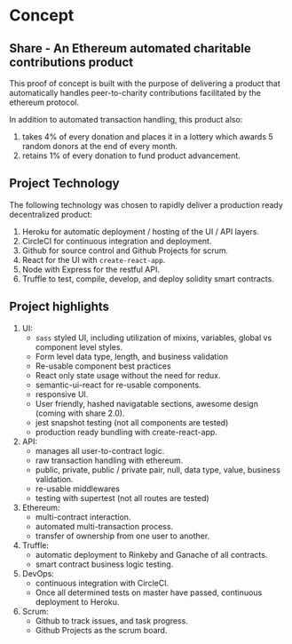 # Concept

## Share - An Ethereum automated charitable contributions product

This proof of concept is built with the purpose of delivering a product that automatically handles peer-to-charity contributions facilitated by the ethereum protocol.

In addition to automated transaction handling, this product also:

1) takes 4% of every donation and places it in a lottery which awards 5 random donors at the end of every month.
2) retains 1% of every donation to fund product advancement. 

## Project Technology

The following technology was chosen to rapidly deliver a production ready decentralized product:

1) Heroku for automatic deployment / hosting of the UI / API layers.
2) CircleCI for continuous integration and deployment.
2) Github for source control and Github Projects for scrum.
2) React for the UI with `create-react-app`.
3) Node with Express for the restful API.
5) Truffle to test, compile, develop, and deploy solidity smart contracts.

## Project highlights

1) UI:
    - `sass` styled UI, including utilization of mixins, variables, global vs component level styles.
    - Form level data type, length, and business validation
    - Re-usable component best practices
    - React only state usage without the need for redux.
    - semantic-ui-react for re-usable components.
    - responsive UI.
    - User friendly, hashed navigatable sections, awesome design (coming with share 2.0).
    - jest snapshot testing (not all components are tested)
    - production ready bundling with create-react-app.
2) API: 
    - manages all user-to-contract logic.
    - raw transaction handling with ethereum.
    - public, private, public / private pair, null, data type, value, business validation.
    - re-usable middlewares
    - testing with supertest (not all routes are tested)
3) Ethereum:
    - multi-contract interaction.
    - automated multi-transaction process.
    - transfer of ownership from one user to another.
4) Truffle:
    - automatic deployment to Rinkeby and Ganache of all contracts.
    - smart contract business logic testing.
5) DevOps:
    - continuous integration with CircleCI.
    - Once all determined tests on master have passed, continuous deployment to Heroku.
6) Scrum:
    - Github to track issues, and task progress.
    - Github Projects as the scrum board.